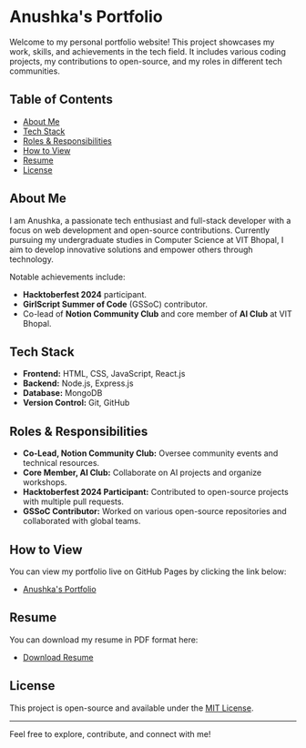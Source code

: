 # Anushka's Portfolio

Welcome to my personal portfolio website! This project showcases my work, skills, and achievements in the tech field. It includes various coding projects, my contributions to open-source, and my roles in different tech communities.

## Table of Contents
- [About Me](#about-me)
- [Tech Stack](#tech-stack)
- [Roles & Responsibilities](#roles-responsibilities)
- [How to View](#how-to-view)
- [Resume](#resume)
- [License](#license)

## About Me

I am Anushka, a passionate tech enthusiast and full-stack developer with a focus on web development and open-source contributions. Currently pursuing my undergraduate studies in Computer Science at VIT Bhopal, I aim to develop innovative solutions and empower others through technology.

Notable achievements include:
- **Hacktoberfest 2024** participant.
- **GirlScript Summer of Code** (GSSoC) contributor.
- Co-lead of **Notion Community Club** and core member of **AI Club** at VIT Bhopal.

## Tech Stack
- **Frontend:** HTML, CSS, JavaScript, React.js
- **Backend:** Node.js, Express.js
- **Database:** MongoDB
- **Version Control:** Git, GitHub

## Roles & Responsibilities
- **Co-Lead, Notion Community Club:** Oversee community events and technical resources.
- **Core Member, AI Club:** Collaborate on AI projects and organize workshops.
- **Hacktoberfest 2024 Participant:** Contributed to open-source projects with multiple pull requests.
- **GSSoC Contributor:** Worked on various open-source repositories and collaborated with global teams.

## How to View
You can view my portfolio live on GitHub Pages by clicking the link below:
- [Anushka's Portfolio](https://your-username.github.io/portfolio-website/)

## Resume
You can download my resume in PDF format here:
- [Download Resume](resume.pdf)

## License
This project is open-source and available under the [MIT License](LICENSE).

---

Feel free to explore, contribute, and connect with me!

